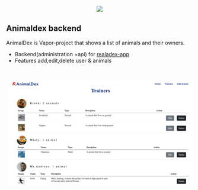 <p align="center"><a href="https://laravel.com" target="_blank"><img src="https://www.hackingwithswift.com/uploads/vapor.png" width="200"></a></p>


## Animaldex backend
AnimalDex is Vapor-project that shows a list of animals and their owners.
* Backend(administration +api) for [realadex-app](#)
* Features  add,edit,delete user & animals

<br>
</p>
 <img src="https://github.com/ada024/animaldex-backend/blob/master/screenshot/trainers.png" width=768  >
<p> 
